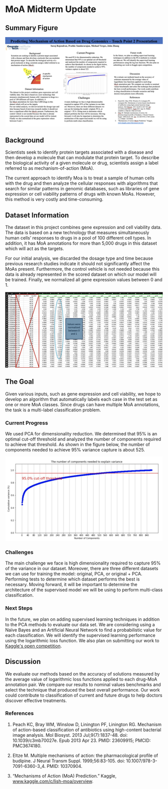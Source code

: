 # MoA Midterm Update

## Summary Figure

<img src="https://raw.githubusercontent.com/maustinstar/moa/master/docs/assets/infographic-2.png" />

## Background

Scientists seek to identify protein targets associated with a disease and then develop a molecule that can modulate that protein target. To describe the biological activity of a given molecule or drug, scientists assign a label referred to as mechanism-of-action (MoA).

The current approach to identify Moa is to treat a sample of human cells with the drug and then analyze the cellular responses with algorithms that search for similar  patterns in genomic databases, such as libraries of gene expression or cell viability patterns of drugs with known MoAs. However, this method is very costly and time-consuming.

## Dataset Information

The dataset in this project combines gene expression and cell viability data. The data is based on a new technology that measures simultaneously human cells’ responses to drugs in a pool of 100 different cell types. In addition, it has MoA annotations for more than 5,000 drugs in this dataset which will act as the targets. 

For our initial analysis, we discarded the dosage type and time because previous research studies indicate it should not significantly affect the MoAs present. Furthermore, the control vehicle is not needed because this data is already represented in the scored dataset on which our model will be trained. Finally, we normalized all gene expression values between 0 and 1.

<img src="https://raw.githubusercontent.com/maustinstar/moa/master/docs/assets/dataset.png" />

## The Goal

Given various inputs, such as gene expression and cell viability, we hope to develop an algorithm that automatically labels each case in the test set as one or more MoA classes. Since drugs can have multiple MoA annotations, the task is a multi-label classification problem.

### Current Progress

We used PCA for dimensionality reduction. We determined that 95% is an optimal cut-off threshold and analyzed the number of components required to achieve that threshold. As shown in the figure below, the number of components needed to achieve 95% variance capture is about 525.

<img src="https://raw.githubusercontent.com/maustinstar/moa/master/docs/assets/pca-threshold.png" />

### Challenges

The main challenge we face is high dimensionality required to capture 95% of the variance in our dataset. Moreover, there are three different datasets we can use for training the model: original, PCA, or original + PCA. Performing tests to determine which dataset performs the best is necessary. Moving forward, it will be important to determine the architecture of the supervised model we will be using to perform multi-class classification.

### Next Steps

In the future, we plan on adding supervised learning techniques in addition to the PCA methods to evaluate our data set. We are considering using a Naïve Bayes and an Artificial Neural Network to find a probabilistic value for each classification. We will identify the supervised learning performance using the logarithmic loss function. We also plan on submitting our work to [Kaggle's open competition](https://maustinstar.github.io/moa/kaggle).

## Discussion

We evaluate our methods based on the accuracy of solutions measured by the average value of logarithmic loss functions applied to each drug-MoA annotation pair. We compare our results to nominal values benchmarks and select the technique that produced the best overall performance. Our work could contribute to classification of current and future drugs to help doctors discover effective treatments.

### References

1. Peach KC, Bray WM, Winslow D, Linington PF, Linington RG. Mechanism of action-based classification of antibiotics using high-content bacterial image analysis. Mol Biosyst. 2013 Jul;9(7):1837-48. doi: 10.1039/c3mb70027e. Epub 2013 Apr 23. PMID: 23609915; PMCID: PMC3674180.​

2. Eltze M. Multiple mechanisms of action: the pharmacological profile of budipine. J Neural Transm Suppl. 1999;56:83-105. doi: 10.1007/978-3-7091-6360-3_4. PMID: 10370904.

3. “Mechanisms of Action (MoA) Prediction.” Kaggle, www.kaggle.com/c/lish-moa/overview.
